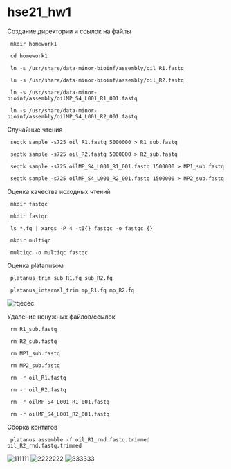 # hse21_hw1
 Создание директории и ссылок на файлы
 
     mkdir homework1
  
     cd homework1
  
     ln -s /usr/share/data-minor-bioinf/assembly/oil_R1.fastq
  
     ln -s /usr/share/data-minor-bioinf/assembly/oil_R2.fastq
  
     ln -s /usr/share/data-minor-bioinf/assembly/oilMP_S4_L001_R1_001.fastq
  
     ln -s /usr/share/data-minor-bioinf/assembly/oilMP_S4_L001_R2_001.fastq
  
 Случайные чтения

     seqtk sample -s725 oil_R1.fastq 5000000 > R1_sub.fastq

     seqtk sample -s725 oil_R2.fastq 5000000 > R2_sub.fastq

     seqtk sample -s725 oilMP_S4_L001_R1_001.fastq 1500000 > MP1_sub.fastq

     seqtk sample -s725 oilMP_S4_L001_R2_001.fastq 1500000 > MP2_sub.fastq

 Оценка качества исходных чтений
 
     mkdir fastqc

     mkdir fastqc

     ls *.fq | xargs -P 4 -tI{} fastqc -o fastqc {}

     mkdir multiqc

     multiqc -o multiqc fastqc 

Оценка platanusом

     platanus_trim sub_R1.fq sub_R2.fq 

     platanus_internal_trim mp_R1.fq mp_R2.fq
![rqecec](https://user-images.githubusercontent.com/91056319/139139694-bc4f9e6d-93f2-420e-9729-2c7530cd02f1.JPG)

Удаление ненужных файлов/ссылок

     rm R1_sub.fastq

     rm R2_sub.fastq

     rm MP1_sub.fastq

     rm MP2_sub.fastq

     rm -r oil_R1.fastq

     rm -r oil_R2.fastq

     rm -r oilMP_S4_L001_R1_001.fastq

     rm -r oilMP_S4_L001_R2_001.fastq

Сборка контигов
     
     platanus assemble -f oil_R1_rnd.fastq.trimmed oil_R2_rnd.fastq.trimmed
![111111](https://user-images.githubusercontent.com/91056319/139144323-e7f02f18-717b-4e15-916b-c377a1cb4e34.JPG)
![2222222](https://user-images.githubusercontent.com/91056319/139144329-16f71c96-f4cf-4fe8-92c0-e56f3739c5fa.JPG)
![333333](https://user-images.githubusercontent.com/91056319/139144332-6dd7da80-7805-4e0a-87c1-24e0819252ce.JPG)





